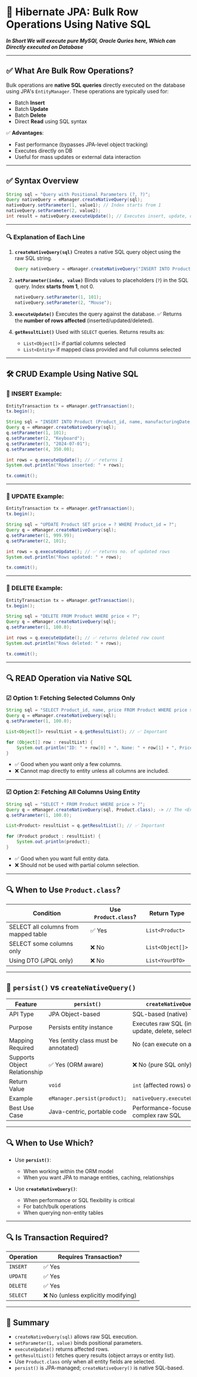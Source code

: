 # 📘 Hibernate JPA: Bulk Row Operations Using Native SQL

**_In Short We will execute pure MySQl, Oracle Quries here, Which can Directly executed on Database_**

---

## ✅ What Are Bulk Row Operations?

Bulk operations are **native SQL queries** directly executed on the database using JPA's `EntityManager`. These operations are typically used for:

- Batch **Insert**
- Batch **Update**
- Batch **Delete**
- Direct **Read** using SQL syntax

✅ **Advantages**:

- Fast performance (bypasses JPA-level object tracking)
- Executes directly on DB
- Useful for mass updates or external data interaction

---

## ✅ Syntax Overview

```java
String sql = "Query with Positional Parameters (?, ?)";
Query nativeQuery = eManager.createNativeQuery(sql);
nativeQuery.setParameter(1, value1); // Index starts from 1
nativeQuery.setParameter(2, value2);
int result = nativeQuery.executeUpdate(); // Executes insert, update, delete
```

---

### 🔍 Explanation of Each Line

1. **`createNativeQuery(sql)`**
   Creates a native SQL query object using the raw SQL string.

   ```java
   Query nativeQuery = eManager.createNativeQuery("INSERT INTO Product VALUES (?, ?, ?, ?)");
   ```

2. **`setParameter(index, value)`**
   Binds values to placeholders (`?`) in the SQL query.
   Index **starts from 1**, not 0.

   ```java
   nativeQuery.setParameter(1, 101);
   nativeQuery.setParameter(2, "Mouse");
   ```

3. **`executeUpdate()`**
   Executes the query against the database.
   ✅ Returns the **number of rows affected** (inserted/updated/deleted).

4. **`getResultList()`**
   Used with `SELECT` queries. Returns results as:

   - `List<Object[]>` if partial columns selected
   - `List<Entity>` if mapped class provided and full columns selected

---

## 🛠 CRUD Example Using Native SQL

### 🔸 INSERT Example:

```java
EntityTransaction tx = eManager.getTransaction();
tx.begin();

String sql = "INSERT INTO Product (Product_id, name, manufacturingDate, price) VALUES (?, ?, ?, ?)";
Query q = eManager.createNativeQuery(sql);
q.setParameter(1, 101);
q.setParameter(2, "Keyboard");
q.setParameter(3, "2024-07-01");
q.setParameter(4, 350.00);

int rows = q.executeUpdate(); // ✅ returns 1
System.out.println("Rows inserted: " + rows);

tx.commit();
```

---

### 🔸 UPDATE Example:

```java
EntityTransaction tx = eManager.getTransaction();
tx.begin();

String sql = "UPDATE Product SET price = ? WHERE Product_id = ?";
Query q = eManager.createNativeQuery(sql);
q.setParameter(1, 999.99);
q.setParameter(2, 101);

int rows = q.executeUpdate(); // ✅ returns no. of updated rows
System.out.println("Rows updated: " + rows);

tx.commit();
```

---

### 🔸 DELETE Example:

```java
EntityTransaction tx = eManager.getTransaction();
tx.begin();

String sql = "DELETE FROM Product WHERE price < ?";
Query q = eManager.createNativeQuery(sql);
q.setParameter(1, 100.0);

int rows = q.executeUpdate(); // ✅ returns deleted row count
System.out.println("Rows deleted: " + rows);

tx.commit();
```

---

## 🔍 READ Operation via Native SQL

### ☑ Option 1: Fetching **Selected Columns Only**

```java
String sql = "SELECT Product_id, name, price FROM Product WHERE price > ?";
Query q = eManager.createNativeQuery(sql);
q.setParameter(1, 100.0);

List<Object[]> resultList = q.getResultList(); // ✅ Important

for (Object[] row : resultList) {
    System.out.println("ID: " + row[0] + ", Name: " + row[1] + ", Price: " + row[2]);
}
```

- ✅ Good when you want only a few columns.
- ❌ Cannot map directly to entity unless all columns are included.

---

### ☑ Option 2: Fetching **All Columns** Using Entity

```java
String sql = "SELECT * FROM Product WHERE price > ?";
Query q = eManager.createNativeQuery(sql, Product.class); -> // The <Entity>.class required
q.setParameter(1, 100.0);

List<Product> resultList = q.getResultList(); // ✅ Important

for (Product product : resultList) {
    System.out.println(product);
}
```

- ✅ Good when you want full entity data.
- ❌ Should not be used with partial column selection.

---

## 🔍 When to Use `Product.class`?

| Condition                            | Use `Product.class`? | Return Type      |
| ------------------------------------ | -------------------- | ---------------- |
| SELECT all columns from mapped table | ✅ Yes               | `List<Product>`  |
| SELECT some columns only             | ❌ No                | `List<Object[]>` |
| Using DTO (JPQL only)                | ❌ No                | `List<YourDTO>`  |

---

## 🔁 `persist()` vs `createNativeQuery()`

| Feature                      | `persist()`                          | `createNativeQuery()`                             |
| ---------------------------- | ------------------------------------ | ------------------------------------------------- |
| API Type                     | JPA Object-based                     | SQL-based (native)                                |
| Purpose                      | Persists entity instance             | Executes raw SQL (insert, update, delete, select) |
| Mapping Required             | Yes (entity class must be annotated) | No (can execute on any table)                     |
| Supports Object Relationship | ✅ Yes (ORM aware)                   | ❌ No (pure SQL only)                             |
| Return Value                 | `void`                               | `int` (affected rows) or `List`                   |
| Example                      | `eManager.persist(product);`         | `nativeQuery.executeUpdate();`                    |
| Best Use Case                | Java-centric, portable code          | Performance-focused, complex raw SQL              |

---

## 🔍 When to Use Which?

- Use **`persist()`**:

  - When working within the ORM model
  - When you want JPA to manage entities, caching, relationships

- Use **`createNativeQuery()`**:

  - When performance or SQL flexibility is critical
  - For batch/bulk operations
  - When querying non-entity tables

---

## 🔍 Is Transaction Required?

| Operation | Requires Transaction?               |
| --------- | ----------------------------------- |
| `INSERT`  | ✅ Yes                              |
| `UPDATE`  | ✅ Yes                              |
| `DELETE`  | ✅ Yes                              |
| `SELECT`  | ❌ No (unless explicitly modifying) |

---

## 🧾 Summary

- `createNativeQuery(sql)` allows raw SQL execution.
- `setParameter(1, value)` binds positional parameters.
- `executeUpdate()` returns affected rows.
- `getResultList()` fetches query results (object arrays or entity list).
- Use `Product.class` only when all entity fields are selected.
- `persist()` is JPA-managed; `createNativeQuery()` is native SQL-based.
